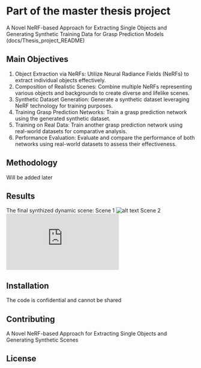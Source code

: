 # Part of the master thesis project

A Novel NeRF-based Approach for Extracting Single Objects and Generating Synthetic Training Data for Grasp Prediction Models 
(docs/Thesis_project_README)

## Main Objectives

  1. Object Extraction via NeRFs: Utilize Neural Radiance Fields (NeRFs) to extract individual objects effectively.
  2. Composition of Realistic Scenes: Combine multiple NeRFs representing various objects and backgrounds to create diverse and lifelike scenes.
  3. Synthetic Dataset Generation: Generate a synthetic dataset leveraging NeRF technology for training purposes.
  4. Training Grasp Prediction Networks: Train a grasp prediction network using the generated synthetic dataset.
  5. Training on Real Data: Train another grasp prediction network using real-world datasets for comparative analysis.
  6. Performance Evaluation: Evaluate and compare the performance of both networks using real-world datasets to assess their effectiveness.

## Methodology
Will be added later

## Results
The final synthized dynamic scene:
Scene 1
![alt text](https://github.com/anasmobasher/NeRF_Novel_Scene_Synthesis/docs/pics/scene1.gif?raw=true)
Scene 2
![alt text](https://github.com/anasmobasher/NeRF_Novel_Scene_Synthesis/docs/pics/scene2.mp4s?raw=true)

## Installation
The code is confidential and cannot be shared

## Contributing
A Novel NeRF-based Approach for Extracting Single Objects and Generating Synthetic Scenes  

## License
